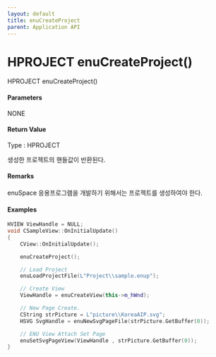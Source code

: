 ```yaml
---
layout: default
title: enuCreateProject
parent: Application API
---
```

# HPROJECT enuCreateProject\(\)

HPROJECT enuCreateProject\(\)

#### Parameters

NONE



#### Return Value

Type : HPROJECT

생성한 프로젝트의 핸들값이 반환된다.



#### Remarks

enuSpace 응용프로그램을 개발하기 위해서는 프로젝트를 생성하여야 한다.



#### Examples

```cpp
HVIEW ViewHandle = NULL; 
void CSampleView::OnInitialUpdate() 
{ 
    CView::OnInitialUpdate(); 

    enuCreateProject(); 

    // Load Project
    enuLoadProjectFile(L"Project\\sample.enup"); 

    // Create View
    ViewHandle = enuCreateView(this->m_hWnd); 

    // New Page Create. 
    CString strPicture = L"picture\\KoreaAIP.svg"; 
    HSVG SvgHandle = enuNewSvgPageFile(strPicture.GetBuffer(0)); 

    // ENU View Attach Set Page 
    enuSetSvgPageView(ViewHandle , strPicture.GetBuffer(0)); 
}
```



